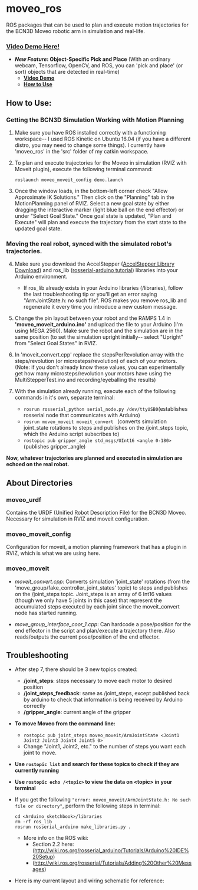 # moveo_ros
ROS packages that can be used to plan and execute motion trajectories for the BCN3D Moveo robotic arm in simulation and real-life.
### [Video Demo Here!](https://youtu.be/2RcTTqs17O8)

- **_New Feature_: Object-Specific Pick and Place** (With an ordinary webcam, Tensorflow, OpenCV, and ROS, you can 'pick and place' (or sort) objects that are detected in real-time)
	- **[Video Demo](https://youtu.be/kkUbyFa2MWc)**
	- **[How to Use](https://github.com/jesseweisberg/moveo_ros/tree/master/moveo_moveit/scripts)**



## How to Use:

### Getting the BCN3D Simulation Working with Motion Planning

1. Make sure you have ROS installed correctly with a functioning workspace-- I used ROS Kinetic on Ubuntu 16.04 (if you have a different distro, you may need to change some things).  I currently have 'moveo_ros' in the 'src' folder of my catkin workspace.

2. To plan and execute trajectories for the Moveo in simulation (RVIZ with Moveit plugin), execute the following terminal command:
	```
	roslaunch moveo_moveit_config demo.launch
	```

3. Once the window loads, in the bottom-left corner check "Allow Approximate IK Solutions."  Then click on the "Planning" tab in the MotionPlanning panel of RVIZ.  Select a new goal state by either dragging the interactive marker (light blue ball on the end effector) or under "Select Goal State."  Once goal state is updated, "Plan and Execute" will plan and execute the trajectory from the start state to the updated goal state.


### Moving the real robot, synced with the simulated robot's trajectories.
4. Make sure you download the AccelStepper ([AccelStepper Library Download](http://www.airspayce.com/mikem/arduino/AccelStepper/AccelStepper-1.57.zip)) and ros_lib ([rosserial-arduino tutorial](http://wiki.ros.org/rosserial_arduino/Tutorials/Arduino%20IDE%20Setup)) libraries into your Arduino environment.
	- If ros_lib already exists in your Arduino libraries (<Arduino sketchbook>/libraries), follow the last troubleshooting tip or you'll get an error saying "ArmJointState.h: no such file".  ROS makes you remove ros_lib and regenerate it every time you introduce a new custom message.

5. Change the pin layout between your robot and the RAMPS 1.4 in **'moveo_moveit_arduino.ino'** and upload the file to your Arduino (I'm using MEGA 2560).  Make sure the robot and the simulation are in the same position (to set the simulation upright initially-- select "Upright" from "Select Goal States" in RVIZ.

6. In 'moveit_convert.cpp' replace the stepsPerRevolution array with the steps/revolution (or microsteps/revolution) of each of your motors.  (Note: if you don't already know these values, you can experimentally get how many microsteps/revolution your motors have using the MultiStepperTest.ino and recording/eyeballing the results)

7. With the simulation already running, execute each of the following commands in it's own, separate terminal: 
	- ``` rosrun rosserial_python serial_node.py /dev/ttyUSB0 ```(establishes rosserial node that communicates with Arduino)
	- ```rosrun moveo_moveit moveit_convert ``` (converts simulation joint_state rotations to steps and publishes on the /joint_steps topic, which the Arduino script subscribes to)
	- ```rostopic pub gripper_angle std_msgs/UInt16 <angle 0-180> ```(publishes gripper_angle)

**Now, whatever trajectories are planned and executed in simulation are echoed on the real robot.**

## About Directories
### moveo_urdf
Contains the URDF (Unified Robot Description File) for the BCN3D Moveo. Necessary for simulation in RVIZ and moveit configuration.

### moveo_moveit_config
Configuration for moveit, a motion planning framework that has a plugin in RVIZ, which is what we are using here.

### moveo_moveit
- _moveit_convert.cpp_: Converts simulation 'joint\_state' rotations (from the 'move\_group/fake\_controller\_joint\_states' topic) to steps and publishes on the /joint\_steps topic.  Joint\_steps is an array of 6 Int16 values (though we only have 5 joints in this case) that represent the accumulated steps executed by each joint since the moveit\_convert node has started running. 

- _move\_group\_interface\_coor\_1.cpp_: Can hardcode a pose/position for the end effector in the script and plan/execute a trajectory there.  Also reads/outputs the current pose/position of the end effector.

## Troubleshooting
- After step 7, there should be 3 new topics created: 
	- **/joint\_steps**: steps necessary to move each motor to desired position
	- **/joint\_steps\_feedback**: same as /joint_steps, except published back by arduino to check that information is being received by Arduino correctly 
	- **/gripper\_angle**: current angle of the gripper

- **To move Moveo from the command line:**
	- ```rostopic pub joint_steps moveo_moveit/ArmJointState <Joint1 Joint2 Joint3 Joint4 Joint5 0>```  
	- Change "Joint1, Joint2, etc." to the number of steps you want each joint to move.

- **Use ```rostopic list``` and search for these topics to check if they are currently running**

- **Use ```rostopic echo /<topic>``` to view the data on \<topic> in your terminal** 

- If you get the following ```"error: moveo_moveit/ArmJointState.h: No such file or directory"```, perform the following steps in terminal:
	```
	cd <Arduino sketchbook>/libraries
	rm -rf ros_lib 
	rosrun rosserial_arduino make_libraries.py .
	```
	- More info on the ROS wiki: 
		- Section 2.2 here: (http://wiki.ros.org/rosserial_arduino/Tutorials/Arduino%20IDE%20Setup)
		- (http://wiki.ros.org/rosserial/Tutorials/Adding%20Other%20Messages)
	
- Here is my current layout and wiring schematic for reference:
